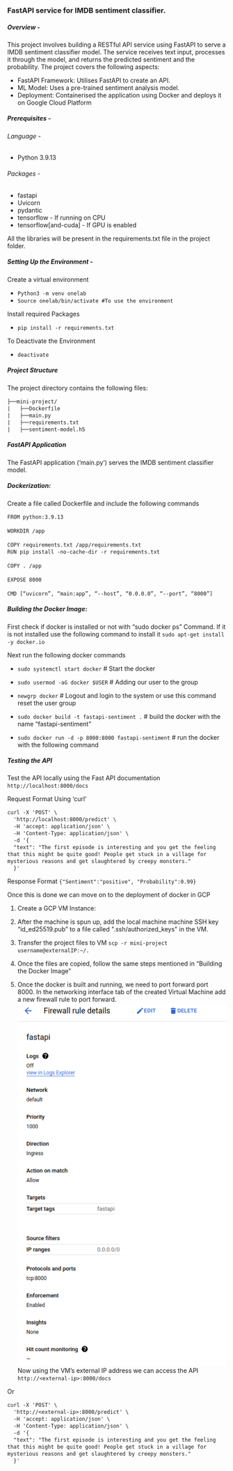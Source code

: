 ### FastAPI service for IMDB sentiment classifier.

##### Overview -
This project involves building a RESTful API service using FastAPI to serve a IMDB sentiment classifier model. The service receives text input, processes it through the model, and returns the predicted sentiment and the probability. The project covers the following aspects:
- FastAPI Framework: Utilises FastAPI to create an API.
- ML Model: Uses a pre-trained sentiment analysis model.
- Deployment: Containerised the application using Docker and deploys it on Google Cloud Platform

##### Prerequisites - 
###### Language -
- Python 3.9.13
###### Packages -
- fastapi
- Uvicorn
- pydantic
- tensorflow - If running on CPU
- tensorflow[and-cuda] - If GPU is enabled

All the libraries will be present in the requirements.txt file in the project folder.

##### Setting Up the Environment -
Create a virtual environment
- `Python3 -m venv onelab`
- `Source onelab/bin/activate #To use the environment`

Install required Packages
- `pip install -r requirements.txt`

To Deactivate the Environment
- `deactivate`

##### Project Structure
The project directory contains the following files:
```
├──mini-project/
|   ├──Dockerfile
|   ├──main.py
|   ├──requirements.txt
|   ├──sentiment-model.h5
```

##### FastAPI Application
The FastAPI application (‘main.py’) serves the IMDB sentiment classifier model.

##### Dockerization:
Create a file called Dockerfile and include the following commands

```
FROM python:3.9.13

WORKDIR /app

COPY requirements.txt /app/requirements.txt
RUN pip install -no-cache-dir -r requirements.txt

COPY . /app

EXPOSE 8000

CMD [“uvicorn”, “main:app”, “--host”, “0.0.0.0”, “--port”, “8000”]
```

##### Building the Docker Image:
First check if docker is installed or not with “sudo docker ps” Command.
If it is not installed use the following command to install it
`sudo apt-get install -y docker.io`

Next run the following docker commands
- `sudo systemctl start docker` # Start the docker

- `sudo usermod -aG docker $USER` # Adding our user to the group

- `newgrp docker` # Logout and login to the system or use this command reset the user group

- `sudo docker build -t fastapi-sentiment .`  # build the docker with the name “fastapi-sentiment”

- `sudo docker run -d -p 8000:8000 fastapi-sentiment`  # run the docker with the following command


##### Testing the API
Test the API locally using the Fast API documentation
`http://localhost:8000/docs`

Request Format
Using ‘curl’
```
curl -X 'POST' \
  'http://localhost:8000/predict' \
  -H 'accept: application/json' \
  -H 'Content-Type: application/json' \
  -d '{
  "text": "The first episode is interesting and you get the feeling that this might be quite good! People get stuck in a village for mysterious reasons and get slaughtered by creepy monsters."
  }'
```
Response Format
`{"Sentiment":"positive", "Probability":0.99}`


Once this is done we can move on to the deployment of docker in GCP 
1. Create a GCP VM Instance:

2. After the machine is spun up, add the local machine machine SSH key “id_ed25519.pub” to a file called ".ssh/authorized_keys" in the VM.

3. Transfer the project files to VM
`scp -r mini-project username@externalIP:~/.`

4. Once the files are copied, follow the same steps mentioned in “Building the Docker Image”

5. Once the docker is built and running, we need to port forward port 8000.
In the networking interface tab of the created Virtual Machine add a new firewall rule to port forward.
![alt text](image.png)
Now using the VM’s external IP address we can access the API
`http://<external-ip>:8000/docs`

Or 

```
curl -X 'POST' \
  'http://<external-ip>:8000/predict' \
  -H 'accept: application/json' \
  -H 'Content-Type: application/json' \
  -d '{
  "text": "The first episode is interesting and you get the feeling that this might be quite good! People get stuck in a village for mysterious reasons and get slaughtered by creepy monsters."
  }'
  ```